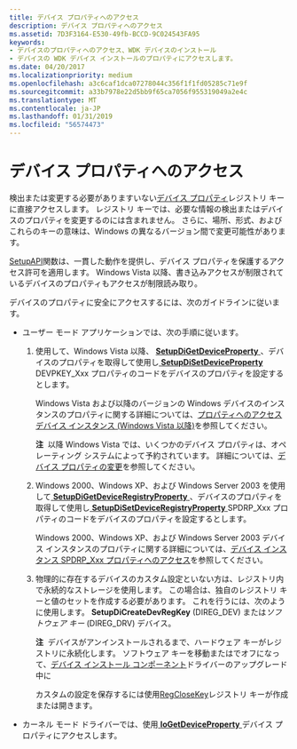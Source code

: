 ```yaml
---
title: デバイス プロパティへのアクセス
description: デバイス プロパティへのアクセス
ms.assetid: 7D3F3164-E530-49fb-BCCD-9C024543FA95
keywords:
- デバイスのプロパティへのアクセス、WDK デバイスのインストール
- デバイスの WDK デバイス インストールのプロパティにアクセスします。
ms.date: 04/20/2017
ms.localizationpriority: medium
ms.openlocfilehash: a3c6caf1dca07278044c356f1f1fd05285c71e9f
ms.sourcegitcommit: a33b7978e22d5bb9f65ca7056f955319049a2e4c
ms.translationtype: MT
ms.contentlocale: ja-JP
ms.lasthandoff: 01/31/2019
ms.locfileid: "56574473"
---
```

# <a name="accessing-device-properties"></a>デバイス プロパティへのアクセス


検出または変更する必要がありますいない[デバイス プロパティ](device-properties.md)レジストリ キーに直接アクセスします。 レジストリ キーでは、必要な情報の検出またはデバイスのプロパティを変更するのには含まれません。 さらに、場所、形式、およびこれらのキーの意味は、Windows の異なるバージョン間で変更可能性があります。

[SetupAPI](setupapi.md)関数は、一貫した動作を提供し、デバイス プロパティを保護するアクセス許可を適用します。 Windows Vista 以降、書き込みアクセスが制限されているデバイスのプロパティもアクセスが制限読み取り。

デバイスのプロパティに安全にアクセスするには、次のガイドラインに従います。

-   ユーザー モード アプリケーションでは、次の手順に従います。

    1.  使用して、Windows Vista 以降、 [ **SetupDiGetDeviceProperty** ](https://msdn.microsoft.com/library/windows/hardware/ff551963) 、デバイスのプロパティを取得して使用し[ **SetupDiSetDeviceProperty** ](https://msdn.microsoft.com/library/windows/hardware/ff552163)DEVPKEY_Xxx プロパティのコードをデバイスのプロパティを設定するとします。

        Windows Vista および以降のバージョンの Windows デバイスのインスタンスのプロパティに関する詳細については、[プロパティへのアクセス デバイス インスタンス (Windows Vista 以降)](accessing-device-instance-properties--windows-vista-and-later-.md)を参照してください。

        **注**  以降 Windows Vista では、いくつかのデバイス プロパティは、オペレーティング システムによって予約されています。 詳細については、[デバイス プロパティの変更](modifying-device-properties.md)を参照してください。

    2.  Windows 2000、Windows XP、および Windows Server 2003 を使用して[ **SetupDiGetDeviceRegistryProperty** ](https://msdn.microsoft.com/library/windows/hardware/ff551122) 、デバイスのプロパティを取得して使用し[ **SetupDiSetDeviceRegistryProperty** ](https://msdn.microsoft.com/library/windows/hardware/ff552169) SPDRP_Xxx プロパティのコードをデバイスのプロパティを設定するとします。

        Windows 2000、Windows XP、および Windows Server 2003 デバイス インスタンスのプロパティに関する詳細については、[デバイス インスタンス SPDRP_Xxx プロパティへのアクセス](accessing-device-instance-spdrp-xxx-properties.md)を参照してください。

    3.  物理的に存在するデバイスのカスタム設定といない方は、レジストリ内で永続的なストレージを使用します。 この場合は、独自のレジストリ キーと値のセットを作成する必要があります。 これを行うには、次のように使用します。 **SetupDiCreateDevRegKey** (DIREG_DEV) または*ソフトウェア キー* (DIREG_DRV) デバイス。

        **注**  デバイスがアンインストールされるまで、ハードウェア キーがレジストリに永続化します。 ソフトウェア キーを移動またはでオフになって、[デバイス インストール コンポーネント](https://msdn.microsoft.com/library/windows/hardware/ff541277)ドライバーのアップグレード中に

        カスタムの設定を保存するには使用[RegCloseKey](https://go.microsoft.com/fwlink/p/?linkid=194543)レジストリ キーが作成または開きます。

-   カーネル モード ドライバーでは、使用[ **IoGetDeviceProperty** ](https://msdn.microsoft.com/library/windows/hardware/ff549203)デバイス プロパティにアクセスします。

 

 





